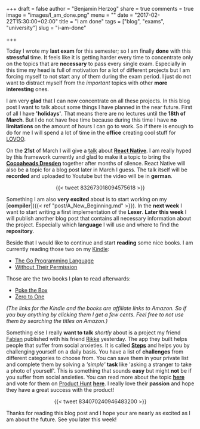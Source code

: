 +++
draft = false
author = "Benjamin Herzog"
share = true
comments = true
image = "images/I_am_done.png"
menu = ""
date = "2017-02-22T15:30:00+02:00"
title = "I am done"
tags = ["blog", "exams", "university"]
slug = "i-am-done"

+++

Today I wrote my **last exam** for this semester; so I am finally **done** with this **stressful** time. It feels like it is getting harder every time to concentrate only on the topics that are **necessary** to pass every single exam. Especially in this time my head is full of motivation for a lot of different projects but I am forcing myself to not start any of them during the exam period. I just do not want to distract myself from the *important* topics with other **more interesting** ones.

I am very **glad** that I can now concentrate on all these projects. In this blog post I want to talk about some things I have planned in the near future. First of all I have **'holidays'**. That means there are no lectures until the **18th of March**. But I do not have free time because during this time I have **no limitations** on the amount of hours I can go to work. So if there is enough to do for me I will spend a lot of time in the **office** creating cool stuff for [LOVOO](https://www.lovoo.com).

On the **21st** of March I will give a [talk](https://www.meetup.com/de-DE/Cocoaheads-Dresden/events/237722653/) about [**React Native**](https://github.com/facebook/react-native). I am really hyped by this framework currently and glad to make it a topic to bring the [**Cocoaheads Dresden**](https://www.meetup.com/de-DE/Cocoaheads-Dresden/) together after months of silence. React Native will also be a topic for a blog post later in March I guess. The talk itself will be **recorded** and uploaded to Youtube but the video will be in **german**.

<center>{{< tweet 832673018094575618 >}}</center>

Something I am also **very excited** about is to start working on my [**compiler**]({{< ref "post/A_New_Beginning.md" >}}). In the **next week** I want to start writing a first implementation of the **Lexer**. **Later this week** I will publish another blog post that contains all necessary information about the project. Especially which **language** I will use and where to find the **repository**.

Beside that I would like to continue and start **reading** some nice books. I am currently reading those two on my [Kindle](http://amzn.to/2m7fLsH):

- [The Go Programming Language](http://amzn.to/2mbzxjd)
- [Without Their Permission](http://amzn.to/2m6VLq2)

Those are the two books I plan to read afterwards:

- [Poke the Box](http://amzn.to/2kLdrqW)
- [Zero to One](http://amzn.to/2lugK2M)

*(The links for the Kindle and the books are affiliate links to Amazon. So if you buy anything by clicking them I get a few cents. Feel free to not use them by searching the titles on Amazon.)*

Something else I really **want to talk** *shortly* about is a project my friend [Fabian](https://twitter.com/fabianehlert) published with his friend [Rikke](https://twitter.com/Rikkekoblauch) yesterday. The app they built helps people that suffer from social anxieties. It is called [**Steps**](https://www.stepsapp.xyz) and helps you by challenging yourself on a daily basis. You have a list of **challenges** from different categories to choose from. You can save them in your private list and complete them by solving a *'simple'* **task** like 'asking a stranger to take a photo of yourself'. This is something that sounds **easy** but might **not** be if you suffer from social anxieties. You can read more about the topic [**here**](https://medium.com/steps/launching-steps-app-29bcc6fb20cd#.yg6kmqeaa) and vote for them on [Product Hunt](https://www.producthunt.com) [**here**](https://www.producthunt.com/posts/steps-3). I really love their **passion** and hope they have a great success with the product!

<center>{{< tweet 834070240946483200 >}}</center>

Thanks for reading this blog post and I hope your are nearly as excited as I am about the future. See you later this week!
